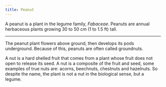 ```yaml
---
title: Peanut
---
```


A peanut is a plant in the legume family, _Fabaceae_.
Peanuts are annual herbaceous plants growing 30 to 50 cm (1 to 1.5 ft) tall.

---

The peanut plant flowers above ground, then develops its pods underground.
Because of this, peanuts are often called groundnuts.

A nut is a hard shelled fruit that comes from a plant whose fruit does not open to release its seed.
A nut is a composite of the fruit and seed,
some examples of true nuts are: acorns, beechnuts, chestnuts and hazelnuts.
So despite the name, the plant is not a nut in the biological sense, but a legume.